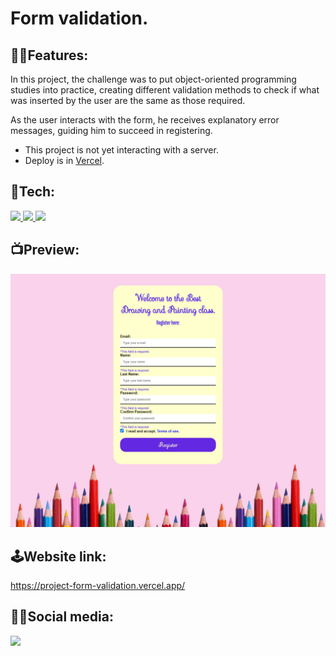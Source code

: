 <h1>Form validation.</h1>

<h2>🐱‍👤Features:</h2>

In this project, the challenge was to put object-oriented programming studies into practice, creating different validation methods to check if what was inserted by the user are the same as those required.

As the user interacts with the form, he receives explanatory error messages, guiding him to succeed in registering.

- This project is not yet interacting with a server.
- Deploy is in [Vercel](https://vercel.com).

<h2>🤖Tech:</h2>

<a href="#">
<img src="https://img.shields.io/badge/-HTML-05122A?style=flat&color=blue&logo=HTML5"/>
</a>

<a href="#">
<img src="https://img.shields.io/badge/-CSS-05122A?style=flat&color=blue&logo=CSS3"/>
</a>

<a href="#">
<img src="https://img.shields.io/badge/-javaScript-05122A?style=flat&color=blueviolet&logo=JAVASCRIPT"/>
</a>

<h2>📺Preview:</h2>

<img src='./assets/img/project-form-validation-github.jpg'></img>

<h2>🕹Website link:</h2>

https://project-form-validation.vercel.app/

<h2>🐱‍🏍Social media:</h2>
<a href="https://linkedin.com/in/caio-espíndola">
<img src="https://img.shields.io/badge/-Linkedin-05122A?style=flat&color=ff69b4&logo=linkedin"/>
</a>
